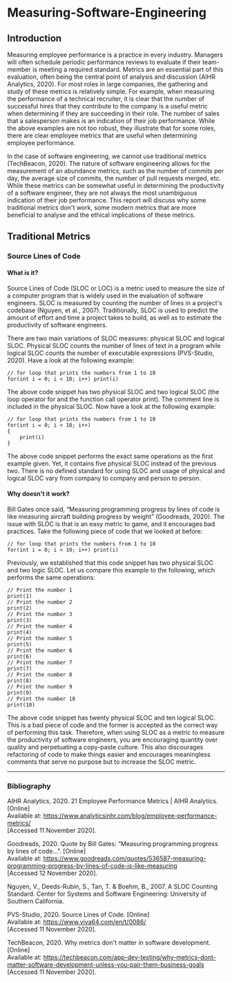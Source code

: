 # Measuring-Software-Engineering
## Introduction
Measuring employee performance is a practice in every industry. Managers will often schedule periodic performance reviews to evaluate if their team-member is meeting a required standard. Metrics are an essential part of this evaluation, often being the central point of analysis and discussion (AIHR Analytics, 2020). For most roles in large companies, the gathering and study of these metrics is relatively simple. For example, when measuring the performance of a technical recruiter, it is clear that the number of successful hires that they contribute to the company is a useful metric when determining if they are succeeding in their role. The number of sales that a salesperson makes is an indication of their job performance. While the above examples are not too robust, they illustrate that for some roles, there are clear employee metrics that are useful when determining employee performance.  

In the case of software engineering, we cannot use traditional metrics (TechBeacon, 2020). The nature of software engineering allows for the measurement of an abundance metrics, such as the number of commits per day, the average size of commits, the number of pull requests merged, etc. While these metrics can be somewhat useful in determining the productivity of a software engineer, they are not always the most unambiguous indication of their job performance. This report will discuss why some traditional metrics don't work, some modern metrics that are more beneficial to analyse and the ethical implications of these metrics. 

## Traditional Metrics
### Source Lines of Code
#### What is it?
Source Lines of Code (SLOC or LOC) is a metric used to measure the size of a computer program that is widely used in the evaluation of software engineers. SLOC is measured by counting the number of lines in a project's codebase (Nguyen, et al., 2007). Traditionally, SLOC is used to predict the amount of effort and time a project takes to build, as well as to estimate the productivity of software engineers.  

There are two main variations of SLOC measures: physical SLOC and logical SLOC. Physical SLOC counts the number of lines of text in a program while logical SLOC counts the number of executable expressions (PVS-Studio, 2020). Have a look at the following example:  

```
// for loop that prints the numbers from 1 to 10
for(int i = 0; i < 10; i++) print(i)
```
The above code snippet has two physical SLOC and two logical SLOC (the loop operator for and the function call operator print). The comment line is included in the physical SLOC. Now have a look at the following example:

```
// for loop that prints the numbers from 1 to 10
for(int i = 0; i < 10; i++) 
{
    print(i)
}
```
The above code snippet performs the exact same operations as the first example given. Yet, it contains five physical SLOC instead of the previous two. There is no defined standard for using SLOC and usage of physical and logical SLOC vary from company to company and person to person.

#### Why doesn't it work?
Bill Gates once said, “Measuring programming progress by lines of code is like measuring aircraft building progress by weight” (Goodreads, 2020). The issue with SLOC is that is an easy metric to game, and it encourages bad practices. Take the following piece of code that we looked at before:  

```
// for loop that prints the numbers from 1 to 10
for(int i = 0; i < 10; i++) print(i)
```
Previously, we established that this code snippet has two physical SLOC and two logic SLOC. Let us compare this example to the following, which performs the same operations:
```
// Print the number 1
print(1)
// Print the number 2
print(2)
// Print the number 3
print(3)
// Print the number 4
print(4)
// Print the number 5
print(5)
// Print the number 6
print(6)
// Print the number 7
print(7)
// Print the number 8
print(8)
// Print the number 9
print(9)
// Print the number 10
print(10)
```
The above code snippet has twenty physical SLOC and ten logical SLOC. This is a bad piece of code and the former is accepted as the correct way of performing this task. Therefore, when using SLOC as a metric to measure the productivity of software engineers, you are encouraging quantity over quality and perpetuating a copy-paste culture. This also discourages refactoring of code to make things easier and encourages meaningless comments that serve no purpose but to increase the SLOC metric.

-----
### Bibliography
AIHR Analytics, 2020. 21 Employee Performance Metrics | AIHR Analytics. [Online]  
Available at: https://www.analyticsinhr.com/blog/employee-performance-metrics/  
[Accessed 11 November 2020].  

Goodreads, 2020. Quote by Bill Gates: “Measuring programming progress by lines of code...”. [Online]  
Available at: https://www.goodreads.com/quotes/536587-measuring-programming-progress-by-lines-of-code-is-like-measuring  
[Accessed 12 November 2020].  

Nguyen, V., Deeds-Rubin, S., Tan, T. & Boehm, B., 2007. A SLOC Counting Standard. Center for Systems and Software Engineering: University of Southern California.  

PVS-Studio, 2020. Source Lines of Code. [Online]  
Available at: https://www.viva64.com/en/t/0086/  
[Accessed 11 November 2020].  

TechBeacon, 2020. Why metrics don't matter in software development. [Online]  
Available at: https://techbeacon.com/app-dev-testing/why-metrics-dont-matter-software-development-unless-you-pair-them-business-goals  
[Accessed 11 November 2020].  









